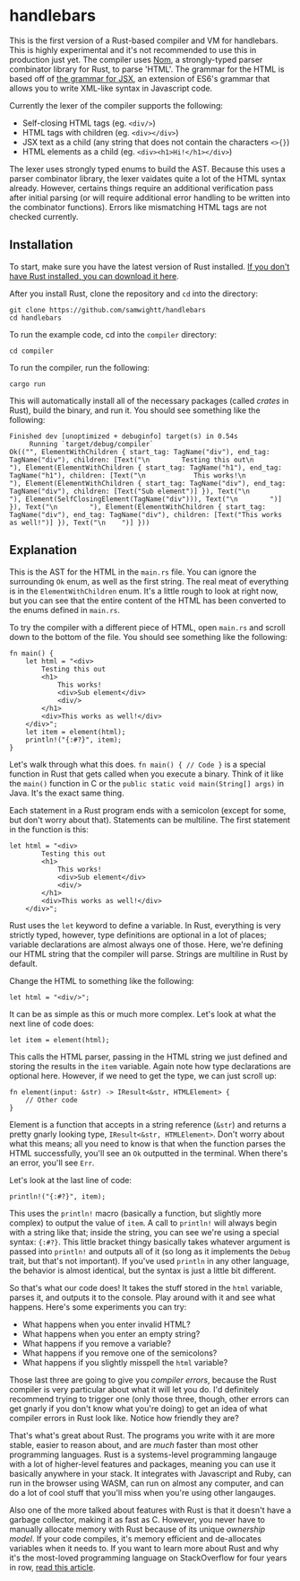 # handlebars

This is the first version of a Rust-based compiler and VM for handlebars. This is highly experimental and it's not recommended to use this in production just yet.
The compiler uses [Nom](https://github.com/Geal/nom), a strongly-typed parser combinator library for Rust, to parse 'HTML'. The grammar for the HTML is based off of 
[the grammar for JSX](https://facebook.github.io/jsx/), an extension of ES6's grammar that allows you to write XML-like syntax in Javascript code.

Currently the lexer of the compiler supports the following:

- Self-closing HTML tags (eg. `<div/>`)
- HTML tags with children (eg. `<div></div>`)
- JSX text as a child (any string that does not contain the characters `<>{}`)
- HTML elements as a child (eg. `<div><h1>Hi!</h1></div>`)

The lexer uses strongly typed enums to build the AST. Because this uses a parser combinator library, the lexer vaidates quite a lot of the HTML syntax already. 
However, certains things require an additional verification pass after initial parsing (or will require additional error handling to be written into the combinator
functions). Errors like mismatching HTML tags are not checked currently.

## Installation

To start, make sure you have the latest version of Rust installed. [If you don't have Rust installed, you can download it here](https://www.rust-lang.org/tools/install).

After you install Rust, clone the repository and `cd` into the directory:

```
git clone https://github.com/samwightt/handlebars
cd handlebars
```

To run the example code, cd into the `compiler` directory:

```
cd compiler
```

To run the compiler, run the following:

```
cargo run
```

This will automatically install all of the necessary packages (called *crates* in Rust), build the binary, and run it. You should see something like the following:

```
Finished dev [unoptimized + debuginfo] target(s) in 0.54s
     Running `target/debug/compiler`
Ok(("", ElementWithChildren { start_tag: TagName("div"), end_tag: TagName("div"), children: [Text("\n        Testing this out\n        "), Element(ElementWithChildren { start_tag: TagName("h1"), end_tag: TagName("h1"), children: [Text("\n            This works!\n            "), Element(ElementWithChildren { start_tag: TagName("div"), end_tag: TagName("div"), children: [Text("Sub element")] }), Text("\n            "), Element(SelfClosingElement(TagName("div"))), Text("\n        ")] }), Text("\n        "), Element(ElementWithChildren { start_tag: TagName("div"), end_tag: TagName("div"), children: [Text("This works as well!")] }), Text("\n    ")] }))
```

## Explanation

This is the AST for the HTML in the `main.rs` file. You can ignore the surrounding `Ok` enum, as well as the first string. The real meat of everything is in the `ElementWithChildren` enum. It's a little rough to look at right now, but you can see that the entire content of the HTML has been converted to the enums defined in `main.rs`.

To try the compiler with a different piece of HTML, open `main.rs` and scroll down to the bottom of the file. You should see something like the following:

```
fn main() {
    let html = "<div>
        Testing this out
        <h1>
            This works!
            <div>Sub element</div>
            <div/>
        </h1>
        <div>This works as well!</div>
    </div>";
    let item = element(html);
    println!("{:#?}", item);
}
```

Let's walk through what this does. `fn main() { // Code }` is a special function in Rust that gets called when you execute a binary. Think of it like the `main()` function in C or the `public static void main(String[] args)` in Java. It's the exact same thing.

Each statement in a Rust program ends with a semicolon (except for some, but don't worry about that). Statements can be multiline. The first statement in the function is this:

```
let html = "<div>
        Testing this out
        <h1>
            This works!
            <div>Sub element</div>
            <div/>
        </h1>
        <div>This works as well!</div>
    </div>";
```

Rust uses the `let` keyword to define a variable. In Rust, everything is very strictly typed, however, type definitions are optional in a lot of places; variable declarations are almost always one of those. Here, we're defining our HTML string that the compiler will parse. Strings are multiline in Rust by default.

Change the HTML to something like the following:

```
let html = "<div/>";
```

It can be as simple as this or much more complex. Let's look at what the next line of code does:

```
let item = element(html);
```

This calls the HTML parser, passing in the HTML string we just defined and storing the results in the `item` variable. Again note how type declarations are optional here. However, if we need to get the type, we can just scroll up:

```
fn element(input: &str) -> IResult<&str, HTMLElement> {
    // Other code
}
```

Element is a function that accepts in a string reference (`&str`) and returns a pretty gnarly looking type, `IResult<&str, HTMLElement>`. Don't worry about what this means; all you need to know is that when the function parses the HTML successfully, you'll see an `Ok` outputted in the terminal. When there's an error, you'll see `Err`.

Let's look at the last line of code:

```
println!("{:#?}", item);
```

This uses the `println!` macro (basically a function, but slightly more complex) to output the value of `item`. A call to `println!` will always begin with a string like that; inside the string, you can see we're using a special syntax: `{:#?}`. This little bracket thingy basically takes whatever argument is passed into `println!` and outputs all of it (so long as it implements the `Debug` trait, but that's not important). If you've used `println` in any other language, the behavior is almost identical, but the syntax is just a little bit different.

So that's what our code does! It takes the stuff stored in the `html` variable, parses it, and outputs it to the console. Play around with it and see what happens. Here's some experiments you can try:

- What happens when you enter invalid HTML?
- What happens when you enter an empty string?
- What happens if you remove a variable?
- What happens if you remove one of the semicolons?
- What happens if you slightly misspell the `html` variable?

Those last three are going to give you *compiler errors*, because the Rust compiler is very particular about what it will let you do. I'd definitely recommend trying to trigger one (only those three, though, other errors can get gnarly if you don't know what you're doing) to get an idea of what compiler errors in Rust look like. Notice how friendly they are?

That's what's great about Rust. The programs you write with it are more stable, easier to reason about, and are *much* faster than most other programming languages.
Rust is a systems-level programming langauge with a lot of higher-level features and packages, meaning you can use it basically anywhere in your stack. It integrates
with Javascript and Ruby, can run in the browser using WASM, can run on almost any computer, and can do a lot of cool stuff that you'll miss when you're
using other langauges.

Also one of the more talked about features with Rust is that it doesn't have a garbage collector, making it as fast as C. However, you never have to manually
allocate memory with Rust because of its unique *ownership model*. If your code compiles, it's memory efficient and de-allocates variables when it needs to.
If you want to learn more about Rust and why it's the most-loved programming language on StackOverflow for four years in row, [read this article](https://stackoverflow.blog/2020/01/20/what-is-rust-and-why-is-it-so-popular/#:~:text=One%20of%20the%20biggest%20benefits,and%20can%20be%20cleaned%20up.).